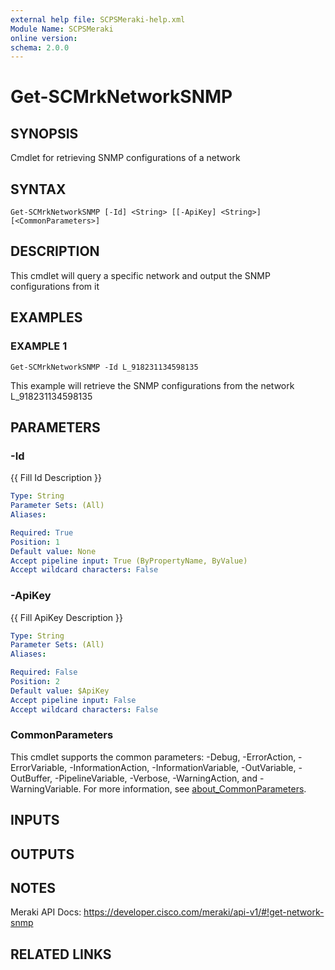 ```yaml
---
external help file: SCPSMeraki-help.xml
Module Name: SCPSMeraki
online version:
schema: 2.0.0
---
```


# Get-SCMrkNetworkSNMP

## SYNOPSIS
Cmdlet for retrieving SNMP configurations of a network

## SYNTAX

```
Get-SCMrkNetworkSNMP [-Id] <String> [[-ApiKey] <String>] [<CommonParameters>]
```

## DESCRIPTION
This cmdlet will query a specific network and output the SNMP configurations from it

## EXAMPLES

### EXAMPLE 1
```
Get-SCMrkNetworkSNMP -Id L_918231134598135
```

This example will retrieve the SNMP configurations from the network L_918231134598135

## PARAMETERS

### -Id
{{ Fill Id Description }}

```yaml
Type: String
Parameter Sets: (All)
Aliases:

Required: True
Position: 1
Default value: None
Accept pipeline input: True (ByPropertyName, ByValue)
Accept wildcard characters: False
```

### -ApiKey
{{ Fill ApiKey Description }}

```yaml
Type: String
Parameter Sets: (All)
Aliases:

Required: False
Position: 2
Default value: $ApiKey
Accept pipeline input: False
Accept wildcard characters: False
```

### CommonParameters
This cmdlet supports the common parameters: -Debug, -ErrorAction, -ErrorVariable, -InformationAction, -InformationVariable, -OutVariable, -OutBuffer, -PipelineVariable, -Verbose, -WarningAction, and -WarningVariable. For more information, see [about_CommonParameters](http://go.microsoft.com/fwlink/?LinkID=113216).

## INPUTS

## OUTPUTS

## NOTES
Meraki API Docs: https://developer.cisco.com/meraki/api-v1/#!get-network-snmp

## RELATED LINKS
